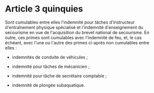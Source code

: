 # Article 3 quinquies

Sont cumulables entre elles l'indemnité pour tâches d'instructeur d'entraînement physique spécialisé et l'indemnité d'enseignement du secourisme en vue de l'acquisition du brevet national de secourisme. En outre, ces primes sont cumulables avec l'indemnité de feu, et, le cas échéant, avec l'une ou l'autre des primes ci-après non cumulables entre elles :

- indemnités de conduite de véhicules ;

- indemnité pour tâches de mécanicien ;

- indemnité pour tâche de secrétaire comptable ;

- indemnité de plongée subaquatique.
